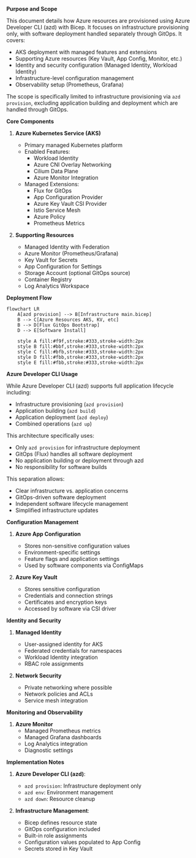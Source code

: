 **Purpose and Scope**

This document details how Azure resources are provisioned using Azure Developer CLI (azd) with Bicep. It focuses on infrastructure provisioning only, with software deployment handled separately through GitOps. It covers:
- AKS deployment with managed features and extensions
- Supporting Azure resources (Key Vault, App Config, Monitor, etc.)
- Identity and security configuration (Managed Identity, Workload Identity)
- Infrastructure-level configuration management
- Observability setup (Prometheus, Grafana)

The scope is specifically limited to infrastructure provisioning via `azd provision`, excluding application building and deployment which are handled through GitOps.

**Core Components**

1. **Azure Kubernetes Service (AKS)**
   - Primary managed Kubernetes platform
   - Enabled Features:
     - Workload Identity
     - Azure CNI Overlay Networking
     - Cilium Data Plane
     - Azure Monitor Integration
   - Managed Extensions:
     - Flux for GitOps
     - App Configuration Provider
     - Azure Key Vault CSI Provider
     - Istio Service Mesh
     - Azure Policy
     - Prometheus Metrics

2. **Supporting Resources**
   - Managed Identity with Federation
   - Azure Monitor (Prometheus/Grafana)
   - Key Vault for Secrets
   - App Configuration for Settings
   - Storage Account (optional GitOps source)
   - Container Registry
   - Log Analytics Workspace

**Deployment Flow**

```mermaid
flowchart LR
    A[azd provision] --> B[Infrastructure main.bicep]
    B --> C[Azure Resources AKS, KV, etc]
    B --> D[Flux GitOps Bootstrap]
    D --> E[Software Install]

    style A fill:#f9f,stroke:#333,stroke-width:2px
    style B fill:#bbf,stroke:#333,stroke-width:2px
    style C fill:#bfb,stroke:#333,stroke-width:2px
    style D fill:#fbb,stroke:#333,stroke-width:2px
    style E fill:#fbb,stroke:#333,stroke-width:2px
```

**Azure Developer CLI Usage**

While Azure Developer CLI (azd) supports full application lifecycle including:
- Infrastructure provisioning (`azd provision`)
- Application building (`azd build`)
- Application deployment (`azd deploy`)
- Combined operations (`azd up`)

This architecture specifically uses:
- Only `azd provision` for infrastructure deployment
- GitOps (Flux) handles all software deployment
- No application building or deployment through azd
- No responsibility for software builds

This separation allows:
- Clear infrastructure vs. application concerns
- GitOps-driven software deployment
- Independent software lifecycle management
- Simplified infrastructure updates

**Configuration Management**

1. **Azure App Configuration**
   - Stores non-sensitive configuration values
   - Environment-specific settings
   - Feature flags and application settings
   - Used by software components via ConfigMaps

2. **Azure Key Vault**
   - Stores sensitive configuration
   - Credentials and connection strings
   - Certificates and encryption keys
   - Accessed by software via CSI driver

**Identity and Security**
1. **Managed Identity**
   - User-assigned identity for AKS
   - Federated credentials for namespaces
   - Workload Identity integration
   - RBAC role assignments

2. **Network Security**
   - Private networking where possible
   - Network policies and ACLs
   - Service mesh integration

**Monitoring and Observability**

1. **Azure Monitor**
   - Managed Prometheus metrics
   - Managed Grafana dashboards
   - Log Analytics integration
   - Diagnostic settings

**Implementation Notes**

1. **Azure Developer CLI (azd)**:
   - `azd provision`: Infrastructure deployment only
   - `azd env`: Environment management
   - `azd down`: Resource cleanup

2. **Infrastructure Management**:
   - Bicep defines resource state
   - GitOps configuration included
   - Built-in role assignments
   - Configuration values populated to App Config
   - Secrets stored in Key Vault

